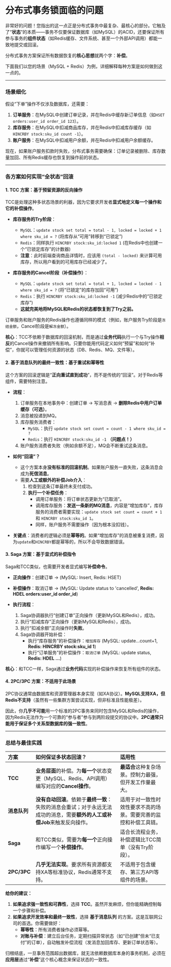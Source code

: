 # 分布式事务锁面临的问题

非常好的问题！您指出的这一点正是分布式事务中最复杂、最核心的部分。它触及了“**状态**”的本质——事务不仅要保证数据库（如MySQL）的ACID，还要保证所有参与事务的**组件状态**（如Redis缓存、文件系统、甚至一个外部API调用）都能一致地提交或回滚。

分布式事务方案保证所有数据恢复的**核心思想**就两个字：**补偿**。

下面我们以您的场景（MySQL + Redis）为例，详细解释每种方案是如何做到这一点的。

---

### 场景细化

假设“下单”操作不仅涉及数据库，还需要：
1.  **订单服务**：在MySQL中创建订单记录，并在Redis中缓存新订单信息（如`HSET orders:user_id order_id 123`）。
2.  **库存服务**：在MySQL中扣减商品库存，并在Redis中扣减库存缓存（如`HINCRBY stock:sku_id count -1`）。
3.  **账户服务**：在MySQL中扣减用户余额，并在Redis中扣减用户余额缓存。

现在，如果账户服务扣款时失败，分布式事务需要确保：订单记录被删除、库存数量加回、所有Redis缓存也恢复到操作前的状态。

---

### 各方案如何实现“全状态”回滚

#### 1. TCC 方案：基于预留资源的反向操作

TCC是处理这种多状态场景的利器，因为它要求开发者**显式地定义每一个操作和它的补偿操作**。

*   **库存服务的Try阶段**：
    *   `MySQL`：`update stock set total = total - 1, locked = locked + 1 where sku_id = ?` (将库存从“可用”转移到“已锁定”)
    *   `Redis`：同样执行 `HINCRBY stock:sku_id:locked 1` (在Redis中也创建一个“已锁定库存”的计数器)
    *   **注意**：此时前端查询商品详情时，应该用 `(total - locked)` 来计算可用库存，所以用户看到的可用库存已经减少了。

*   **库存服务的Cancel阶段（补偿操作）**：
    *   `MySQL`：`update stock set total = total + 1, locked = locked - 1 where sku_id = ?` (将“已锁定”的库存加回“可用”)
    *   `Redis`：执行 `HINCRBY stock:sku_id:locked -1` (减少Redis中的“已锁定库存”)
    *   **这就完美地将MySQL和Redis的状态都恢复到了Try之前。**

订单服务和账户服务的Redis操作也遵循同样的模式（例如，账户服务Try阶段是`冻结金额`，Cancel阶段是`解冻金额`）。

**核心**：TCC不依赖于数据库的回滚机制，而是通过**业务代码**执行一个与Try操作**相反**的Cancel操作来撤销所有影响。只要你能用代码定义如何“预留”和如何“补偿”，你就可以管理任何资源的状态（DB、Redis、MQ、文件等）。

#### 2. 基于消息队列的最终一致性：基于重试和幂等性

这个方案的回滚逻辑是“**正向重试直到成功**”，而不是传统的“回滚”。对于Redis等组件，需要特别注意。

*   **流程**：
    1.  订单服务在本地事务中：创建订单 -> 写消息表 -> **删除Redis中用户订单缓存（可选）**。
    2.  消息被投递到MQ。
    3.  库存服务消费者：
        *   `MySQL`：执行 `update stock set count = count - 1 where sku_id = ?`
        *   `Redis`：执行 `HINCRBY stock:sku_id -1` **（问题点！）**
    4.  账户服务消费者失败（例如余额不足），MQ会不断重试这条消息。

*   **如何“回滚”？**
    *   这个方案本身**没有标准的回滚机制**。如果账户服务一直失败，这条消息会成为**死信消息**。
    *   需要**人工或额外的补偿Job介入**：
        1.  检查到这条订单最终未支付成功。
        2.  **执行一个补偿任务**：
            *   调用订单服务：将订单状态更新为“已取消”。
            *   调用库存服务：**发送一条新的MQ消息**，内容是“增加库存”，库存服务的消费者需要实现：`update stock set count = count + 1` 和 `HINCRBY stock:sku_id 1`。
            *   同样，账户服务不需要操作（因为根本没扣钱）。

*   **关键点**：消费者的逻辑必须是**幂等的**。如果“增加库存”的消息被重复消费，因为`update`和`HINCRBY`都是幂等的，所以不会导致数据错误。

#### 3. Saga 方案：基于显式的补偿指令

Saga和TCC类似，也需要开发者显式编写**补偿命令**。

*   **正向操作**：创建订单 -> (MySQL: Insert, Redis: HSET)
*   **补偿操作**：取消订单 -> (MySQL: Update status to 'cancelled', **Redis: HDEL orders:user_id order_id**)

*   **执行流程**：
    1.  Saga协调器执行“创建订单”正向操作（更新MySQL和Redis），成功。
    2.  执行“扣减库存”正向操作（更新MySQL和Redis），成功。
    3.  执行“扣减余额”正向操作时**失败**。
    4.  Saga协调器开始补偿：
        *   执行“库存服务”的补偿操作：`增加库存` (MySQL: update...count+1, **Redis: HINCRBY stock:sku_id 1**)
        *   执行“订单服务”的补偿操作：`取消订单` (MySQL: update status, **Redis: HDEL ...**)

**核心**：和TCC一样，Saga通过**业务代码**实现的补偿操作来恢复所有组件的状态。

#### 4. 2PC/3PC 方案：不适用于此场景

2PC协议通常由数据库和资源管理器本身实现（如XA协议）。**MySQL支持XA，但Redis不支持**（虽然有一些集群方案尝试实现，但非标准且性能极差）。

因此，你**几乎不可能**用一个标准的2PC事务来同时包含MySQL和Redis的操作，因为Redis无法作为一个可靠的“参与者”参与到两阶段提交的协议中。**2PC通常只能用于保证多个关系型数据库的强一致性**。

---

### 总结与最佳实践

| 方案         | 如何保证多状态回滚？                                         | 适用性                                                       |
| :----------- | :----------------------------------------------------------- | :----------------------------------------------------------- |
| **TCC**      | **业务层面**的补偿。为**每一个**状态变更（MySQL、Redis、API调用）编写对应的**Cancel操作**。 | **最适合**这种复杂场景。控制力最强，但开发工作量最大。       |
| **消息队列** | **没有自动回滚**。依赖于**最终一致**：失败的消息会重试；对于永远无法成功的消息，需要**额外的人工或补偿Job**来触发反向操作。 | 适用于对一致性时效性要求不高的场景。需要完善的监控和补偿工具链。 |
| **Saga**     | 和TCC类似，需要为**每一个**正向操作编写一个**补偿操作**。    | 适合长流程业务，补偿逻辑比TCC简单（没有Try阶段）。           |
| **2PC/3PC**  | **几乎无法实现**。要求所有资源都支持XA等标准协议，Redis通常不支持。 | 不适用于包含缓存、第三方API等组件的场景。                    |

**给你的建议：**

1.  **如果追求强一致性和可靠性**，选择 **TCC**。虽然开发麻烦，但你能精确控制每一个步骤和补偿。
2.  **如果追求开发效率和最终一致性**，选择 **基于消息队列** 的方案。这是互联网公司的首选。你需要做好：
    *   **幂等性**：所有消费者操作必须幂等。
    *   **对账与补偿**：建立后台任务，定期扫描异常状态（如“已创建”但未“已支付”的订单），自动触发补偿流程（发消息加回库存、更新订单状态等）。

归根结底，一旦事务范围超出数据库，就无法依赖数据库本身的事务机制，必须在**应用层**通过“**补偿**”这个核心概念来保证状态的一致性。